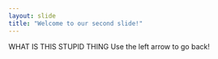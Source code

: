 ```yaml
---
layout: slide
title: "Welcome to our second slide!"
---
```

WHAT IS THIS STUPID THING
Use the left arrow to go back!

